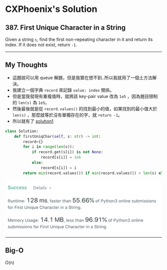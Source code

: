 CXPhoenix's Solution
===

## 387. First Unique Character in a String

Given a string `s`, find the first non-repeating character in it and return its index. If it does not exist, return `-1`.

---

## My Thoughts

- 這題說可以用 queue 解題，但是我實在想不到..所以我就用了一個土方法解決。
- 我建立一個字典 `record` 來記錄 `value: index` 關係。
- 但是當我發現有重複值時，就將該 key-pair value 改為 `1e5` ，因為題目限制的 `len(s)` 為 `1e5`。
- 然後最後就是從 `record.values()` 的找到最小的值，如果找到的最小值大於 `len(s)` ，那麼就等於沒有單獨存在的字，就 `return -1`。
- 所以就有了 [solution1](./solution1.py)

```python
class Solution:
    def firstUniqChar(self, s: str) -> int:
        record={}
        for i in range(len(s)):
            if record.get(s[i]) is not None:
                record[s[i]] = 1e6
            else:
                record[s[i]] = i
        return min(record.values()) if min(record.values()) < len(s) else -1
```

<img src="./solution1.png">


---

## Big-O

O(n)